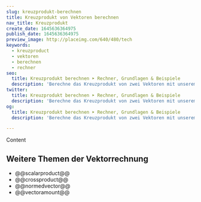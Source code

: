 ```yaml
---
slug: kreuzprodukt-berechnen
title: Kreuzprodukt von Vektoren berechnen
nav_title: Kreuzprodukt
create_date: 1645636364975
publish_date: 1645636364975
preview_image: http://placeimg.com/640/480/tech
keywords:
  - kreuzproduct
  - vektoren
  - berechnen
  - rechner
seo:
  title: Kreuzprodukt berechnen ➤ Rechner, Grundlagen & Beispiele
  description: 'Berechne das Kreuzprodukt von zwei Vektoren mit unserem Rechner. Hausaufgaben ganz einfach überprüfen.'
twitter:
  title: Kreuzprodukt berechnen ➤ Rechner, Grundlagen & Beispiele
  description: 'Berechne das Kreuzprodukt von zwei Vektoren mit unserem Rechner. Hausaufgaben ganz einfach überprüfen.'
og:
  title: Kreuzprodukt berechnen ➤ Rechner, Grundlagen & Beispiele
  description: 'Berechne das Kreuzprodukt von zwei Vektoren mit unserem Rechner. Hausaufgaben ganz einfach überprüfen.'

---
```


Content

## Weitere Themen der Vektorrechnung

- @@scalarproduct@@
- @@crossproduct@@
- @@normedvector@@
- @@vectoramount@@